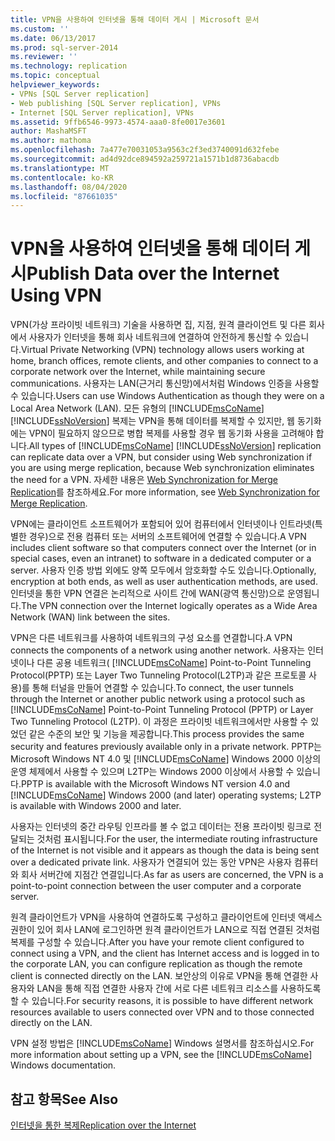 ```yaml
---
title: VPN을 사용하여 인터넷을 통해 데이터 게시 | Microsoft 문서
ms.custom: ''
ms.date: 06/13/2017
ms.prod: sql-server-2014
ms.reviewer: ''
ms.technology: replication
ms.topic: conceptual
helpviewer_keywords:
- VPNs [SQL Server replication]
- Web publishing [SQL Server replication], VPNs
- Internet [SQL Server replication], VPNs
ms.assetid: 9ffb6546-9973-4574-aaa0-8fe0017e3601
author: MashaMSFT
ms.author: mathoma
ms.openlocfilehash: 7a477e70031053a9563c2f3ed3740091d632febe
ms.sourcegitcommit: ad4d92dce894592a259721a1571b1d8736abacdb
ms.translationtype: MT
ms.contentlocale: ko-KR
ms.lasthandoff: 08/04/2020
ms.locfileid: "87661035"
---
```

# <a name="publish-data-over-the-internet-using-vpn"></a><span data-ttu-id="de5c0-102">VPN을 사용하여 인터넷을 통해 데이터 게시</span><span class="sxs-lookup"><span data-stu-id="de5c0-102">Publish Data over the Internet Using VPN</span></span>
  <span data-ttu-id="de5c0-103">VPN(가상 프라이빗 네트워크) 기술을 사용하면 집, 지점, 원격 클라이언트 및 다른 회사에서 사용자가 인터넷을 통해 회사 네트워크에 연결하여 안전하게 통신할 수 있습니다.</span><span class="sxs-lookup"><span data-stu-id="de5c0-103">Virtual Private Networking (VPN) technology allows users working at home, branch offices, remote clients, and other companies to connect to a corporate network over the Internet, while maintaining secure communications.</span></span> <span data-ttu-id="de5c0-104">사용자는 LAN(근거리 통신망)에서처럼 Windows 인증을 사용할 수 있습니다.</span><span class="sxs-lookup"><span data-stu-id="de5c0-104">Users can use Windows Authentication as though they were on a Local Area Network (LAN).</span></span> <span data-ttu-id="de5c0-105">모든 유형의 [!INCLUDE[msCoName](../../includes/msconame-md.md)] [!INCLUDE[ssNoVersion](../../includes/ssnoversion-md.md)] 복제는 VPN을 통해 데이터를 복제할 수 있지만, 웹 동기화에는 VPN이 필요하지 않으므로 병합 복제를 사용할 경우 웹 동기화 사용을 고려해야 합니다.</span><span class="sxs-lookup"><span data-stu-id="de5c0-105">All types of [!INCLUDE[msCoName](../../includes/msconame-md.md)] [!INCLUDE[ssNoVersion](../../includes/ssnoversion-md.md)] replication can replicate data over a VPN, but consider using Web synchronization if you are using merge replication, because Web synchronization eliminates the need for a VPN.</span></span> <span data-ttu-id="de5c0-106">자세한 내용은 [Web Synchronization for Merge Replication](web-synchronization-for-merge-replication.md)를 참조하세요.</span><span class="sxs-lookup"><span data-stu-id="de5c0-106">For more information, see [Web Synchronization for Merge Replication](web-synchronization-for-merge-replication.md).</span></span>  
  
 <span data-ttu-id="de5c0-107">VPN에는 클라이언트 소프트웨어가 포함되어 있어 컴퓨터에서 인터넷이나 인트라넷(특별한 경우)으로 전용 컴퓨터 또는 서버의 소프트웨어에 연결할 수 있습니다.</span><span class="sxs-lookup"><span data-stu-id="de5c0-107">A VPN includes client software so that computers connect over the Internet (or in special cases, even an intranet) to software in a dedicated computer or a server.</span></span> <span data-ttu-id="de5c0-108">사용자 인증 방법 외에도 양쪽 모두에서 암호화할 수도 있습니다.</span><span class="sxs-lookup"><span data-stu-id="de5c0-108">Optionally, encryption at both ends, as well as user authentication methods, are used.</span></span> <span data-ttu-id="de5c0-109">인터넷을 통한 VPN 연결은 논리적으로 사이트 간에 WAN(광역 통신망)으로 운영됩니다.</span><span class="sxs-lookup"><span data-stu-id="de5c0-109">The VPN connection over the Internet logically operates as a Wide Area Network (WAN) link between the sites.</span></span>  
  
 <span data-ttu-id="de5c0-110">VPN은 다른 네트워크를 사용하여 네트워크의 구성 요소를 연결합니다.</span><span class="sxs-lookup"><span data-stu-id="de5c0-110">A VPN connects the components of a network using another network.</span></span> <span data-ttu-id="de5c0-111">사용자는 인터넷이나 다른 공용 네트워크( [!INCLUDE[msCoName](../../includes/msconame-md.md)] Point-to-Point Tunneling Protocol(PPTP) 또는 Layer Two Tunneling Protocol(L2TP)과 같은 프로토콜 사용)를 통해 터널을 만들어 연결할 수 있습니다.</span><span class="sxs-lookup"><span data-stu-id="de5c0-111">To connect, the user tunnels through the Internet or another public network using a protocol such as [!INCLUDE[msCoName](../../includes/msconame-md.md)] Point-to-Point Tunneling Protocol (PPTP) or Layer Two Tunneling Protocol (L2TP).</span></span> <span data-ttu-id="de5c0-112">이 과정은 프라이빗 네트워크에서만 사용할 수 있었던 같은 수준의 보안 및 기능을 제공합니다.</span><span class="sxs-lookup"><span data-stu-id="de5c0-112">This process provides the same security and features previously available only in a private network.</span></span> <span data-ttu-id="de5c0-113">PPTP는 Microsoft Windows NT 4.0 및 [!INCLUDE[msCoName](../../includes/msconame-md.md)] Windows 2000 이상의 운영 체제에서 사용할 수 있으며 L2TP는 Windows 2000 이상에서 사용할 수 있습니다.</span><span class="sxs-lookup"><span data-stu-id="de5c0-113">PPTP is available with the Microsoft Windows NT version 4.0 and [!INCLUDE[msCoName](../../includes/msconame-md.md)] Windows 2000 (and later) operating systems; L2TP is available with Windows 2000 and later.</span></span>  
  
 <span data-ttu-id="de5c0-114">사용자는 인터넷의 중간 라우팅 인프라를 볼 수 없고 데이터는 전용 프라이빗 링크로 전달되는 것처럼 표시됩니다.</span><span class="sxs-lookup"><span data-stu-id="de5c0-114">For the user, the intermediate routing infrastructure of the Internet is not visible and it appears as though the data is being sent over a dedicated private link.</span></span> <span data-ttu-id="de5c0-115">사용자가 연결되어 있는 동안 VPN은 사용자 컴퓨터와 회사 서버간에 지점간 연결입니다.</span><span class="sxs-lookup"><span data-stu-id="de5c0-115">As far as users are concerned, the VPN is a point-to-point connection between the user computer and a corporate server.</span></span>  
  
 <span data-ttu-id="de5c0-116">원격 클라이언트가 VPN을 사용하여 연결하도록 구성하고 클라이언트에 인터넷 액세스 권한이 있어 회사 LAN에 로그인하면 원격 클라이언트가 LAN으로 직접 연결된 것처럼 복제를 구성할 수 있습니다.</span><span class="sxs-lookup"><span data-stu-id="de5c0-116">After you have your remote client configured to connect using a VPN, and the client has Internet access and is logged in to the corporate LAN, you can configure replication as though the remote client is connected directly on the LAN.</span></span> <span data-ttu-id="de5c0-117">보안상의 이유로 VPN을 통해 연결한 사용자와 LAN을 통해 직접 연결한 사용자 간에 서로 다른 네트워크 리소스를 사용하도록 할 수 있습니다.</span><span class="sxs-lookup"><span data-stu-id="de5c0-117">For security reasons, it is possible to have different network resources available to users connected over VPN and to those connected directly on the LAN.</span></span>  
  
 <span data-ttu-id="de5c0-118">VPN 설정 방법은 [!INCLUDE[msCoName](../../includes/msconame-md.md)] Windows 설명서를 참조하십시오.</span><span class="sxs-lookup"><span data-stu-id="de5c0-118">For more information about setting up a VPN, see the [!INCLUDE[msCoName](../../includes/msconame-md.md)] Windows documentation.</span></span>  
  
## <a name="see-also"></a><span data-ttu-id="de5c0-119">참고 항목</span><span class="sxs-lookup"><span data-stu-id="de5c0-119">See Also</span></span>  
 [<span data-ttu-id="de5c0-120">인터넷을 통한 복제</span><span class="sxs-lookup"><span data-stu-id="de5c0-120">Replication over the Internet</span></span>](replication-over-the-internet.md)  
  
  
